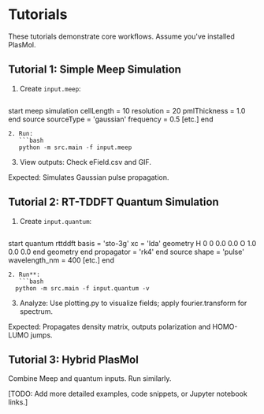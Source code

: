 # Tutorials

These tutorials demonstrate core workflows. Assume you've installed PlasMol.

## Tutorial 1: Simple Meep Simulation
1. Create `input.meep`:
   ```
start meep
simulation
  cellLength = 10
  resolution = 20
  pmlThickness = 1.0
end
source
  sourceType = 'gaussian'
  frequency = 0.5
  [etc.]
end
```
2. Run:
   ```bash
   python -m src.main -f input.meep
   ```
3. View outputs: Check eField.csv and GIF.

Expected: Simulates Gaussian pulse propagation.

## Tutorial 2: RT-TDDFT Quantum Simulation
1. Create `input.quantum`:
   ```
start quantum
  rttddft
    basis = 'sto-3g'
    xc = 'lda'
    geometry
      H 0 0 0.0 0.0
      O 1.0 0.0 0.0
    end geometry
  end
  propagator = 'rk4'
end
source
  shape = 'pulse'
  wavelength_nm = 400
  [etc.]
end
```
2. Run**:
   ```bash
  python -m src.main -f input.quantum -v
  ```
3. Analyze: Use plotting.py to visualize fields; apply fourier.transform for spectrum.

Expected: Propagates density matrix, outputs polarization and HOMO-LUMO jumps.

## Tutorial 3: Hybrid PlasMol
Combine Meep and quantum inputs. Run similarly.

[TODO: Add more detailed examples, code snippets, or Jupyter notebook links.]
